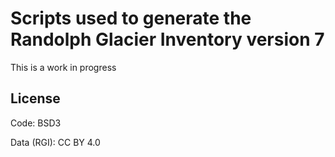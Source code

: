 # Scripts used to generate the Randolph Glacier Inventory version 7

This is a work in progress

## License

Code: BSD3

Data (RGI): CC BY 4.0

